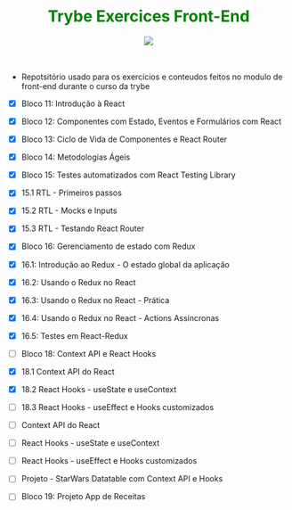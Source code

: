 <div align="center"><h1 style='color:green'> Trybe Exercices Front-End</h1><img src="https://emoji.slack-edge.com/TMDDFEPFU/trybe_fogueteanimado/22f9cd043bb1413c.gif"></img></div><br><br>

- Repotsitório usado para os exercícios e conteudos feitos  no modulo de front-end durante  o curso da trybe

- [x] Bloco 11: Introdução à React
- [x] Bloco 12: Componentes com Estado, Eventos e Formulários com React
- [x] Bloco 13: Ciclo de Vida de Componentes e React Router
- [x] Bloco 14: Metodologias Ágeis
- [x] Bloco 15: Testes automatizados com React Testing Library
- [x] 15.1 RTL - Primeiros passos
- [x] 15.2 RTL - Mocks e Inputs
- [x] 15.3 RTL - Testando React Router
- [x] Bloco 16: Gerenciamento de estado com Redux
- [x] 16.1: Introdução ao Redux - O estado global da aplicação
- [x] 16.2: Usando o Redux no React
- [x] 16.3: Usando o Redux no React - Prática
- [x] 16.4: Usando o Redux no React - Actions Assíncronas
- [x] 16.5: Testes em React-Redux
- [ ] Bloco 18: Context API e React Hooks
- [x] 18.1 Context API do React
- [x] 18.2 React Hooks - useState e useContext
- [ ] 18.3 React Hooks - useEffect e Hooks customizados
- [ ] Context API do React
- [ ] React Hooks - useState e useContext
- [ ] React Hooks - useEffect e Hooks customizados
- [ ] Projeto - StarWars Datatable com Context API e Hooks

- [ ] Bloco 19: Projeto App de Receitas
